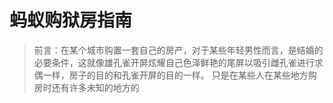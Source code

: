 # 蚂蚁购狱房指南

> 前言：在某个城市购置一套自己的房产，对于某些年轻男性而言，是结婚的必要条件，这就像雄孔雀开屏炫耀自己色泽鲜艳的尾屏以吸引雌孔雀进行求偶一样，房子的目的和孔雀开屏的目的一样。
> 只是在某些人在某些地方购房时还有许多未知的地方的

<!--stackedit_data:
eyJoaXN0b3J5IjpbLTIzNjY3MzI0OCwtMjQ1MDgxMzUxLC0xNT
c2ODY5ODAyLDU5MjExNDkyNiwtMTM1NjI2MTMwNSwyNjE0NzMy
MzksMTE2MDI4OTk5Myw4NTY4OTQyNjksMjEzNTAyNTA2MywxOD
U1NTUyMDYwXX0=
-->